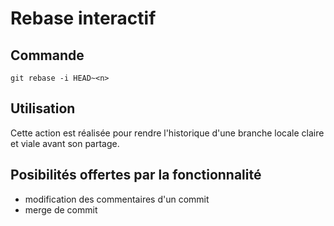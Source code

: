 # Rebase interactif

## Commande

    git rebase -i HEAD~<n>

## Utilisation

Cette action est réalisée pour rendre l'historique d'une branche locale claire et viale avant son partage.

## Posibilités offertes par la fonctionnalité

* modification des commentaires d'un commit
* merge de commit
